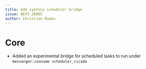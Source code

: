 ```yaml
---
title: Add symfony scheduler bridge
issue: NEXT-26065
author: Christian Rades
---
```


# Core
* Added an experimental bridge for scheduled tasks to run under `messenger:consume scheduler_cicada`
